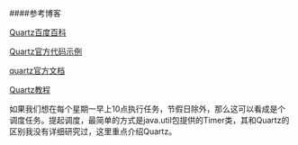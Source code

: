 ####参考博客

[Quartz百度百科](http://baike.baidu.com/link?url=Vm-OvO8u0Wa85inUXVuxhBnZm7P74y7pyZPo-eRGqQwnHq7epP72gl24nblhVlkOmBpjYcv71Q3P0GQ5cgutC86YD16dbsuSeL5S5F9zBp7)

[Quartz官方代码示例](http://quartz-scheduler.org/documentation/quartz-2.2.x/examples/)

[quartz官方文档](http://quartz-scheduler.org/)

[Quartz教程](http://nkcoder.github.io/blog/20140624/quartz-tutorial-02-api-job-trigger/)

如果我们想在每个星期一早上10点执行任务，节假日除外，那么这可以看成是个调度任务。提起调度，最简单的方式是java.util包提供的Timer类，其和Quartz的区别我没有详细研究过，这里重点介绍Quartz。
